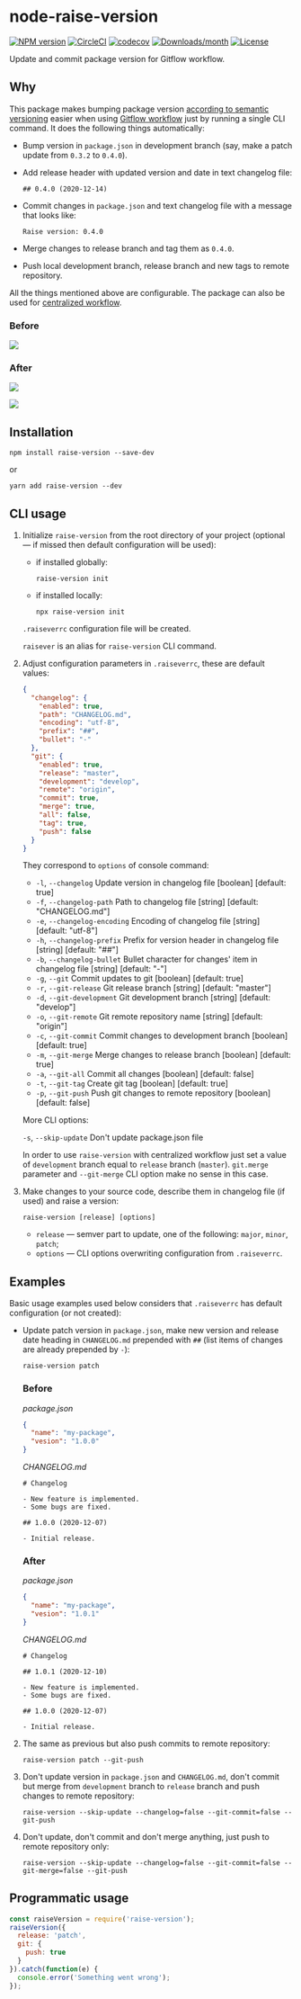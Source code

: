 # node-raise-version

[![NPM version](https://img.shields.io/npm/v/raise-version.svg)](https://www.npmjs.com/package/raise-version)
[![CircleCI](https://circleci.com/gh/ezze/node-raise-version.svg?style=shield)](https://circleci.com/gh/ezze/node-raise-version)
[![codecov](https://codecov.io/gh/ezze/node-raise-version/branch/develop/graph/badge.svg?token=I0ZRW8OP7L)](https://codecov.io/gh/ezze/node-raise-version)
[![Downloads/month](https://img.shields.io/npm/dm/raise-version.svg)](https://www.npmjs.com/package/raise-version)
[![License](https://img.shields.io/github/license/mashape/apistatus.svg)](LICENSE.md)

Update and commit package version for Gitflow workflow.

## Why

This package makes bumping package version [according to semantic versioning](https://semver.org/) easier when using [Gitflow workflow](https://www.atlassian.com/git/tutorials/comparing-workflows/gitflow-workflow) just by running a single CLI command. It does the following things automatically:

- Bump version in `package.json` in development branch (say, make a patch update from `0.3.2` to `0.4.0`).
- Add release header with updated version and date in text changelog file:
  
   ```text
   ## 0.4.0 (2020-12-14)
   ```
  
- Commit changes in `package.json` and text changelog file with a message that looks like:
  
   ```
   Raise version: 0.4.0
   ```

- Merge changes to release branch and tag them as `0.4.0`.
- Push local development branch, release branch and new tags to remote repository.

All the things mentioned above are configurable. The package can also be used for [centralized workflow](https://www.atlassian.com/git/tutorials/comparing-workflows#centralized-workflow).

### Before

![](img/before.png)

### After

![](img/after.png)

![](img/changes.png)

## Installation

```
npm install raise-version --save-dev
```

or

```
yarn add raise-version --dev
```
   
## CLI usage

1. Initialize `raise-version` from the root directory of your project (optional — if missed then default configuration will be used):

   - if installed globally:

      ```
      raise-version init
      ```
            
   - if installed locally:
    
      ```
      npx raise-version init
      ```
      
   `.raiseverrc` configuration file will be created.
 
   `raisever` is an alias for `raise-version` CLI command.
    
2. Adjust configuration parameters in `.raiseverrc`, these are default values:

   ```json
   {
     "changelog": {
       "enabled": true,
       "path": "CHANGELOG.md",
       "encoding": "utf-8",
       "prefix": "##",
       "bullet": "-"
     },
     "git": {
       "enabled": true,
       "release": "master",
       "development": "develop",
       "remote": "origin",
       "commit": true,
       "merge": true,
       "all": false,
       "tag": true,
       "push": false
     }
   }
   ```

   They correspond to `options` of console command:

   - `-l`, `--changelog`           Update version in changelog file  [boolean] [default: true]
   - `-f`, `--changelog-path`      Path to changelog file  [string] [default: "CHANGELOG.md"]
   - `-e`, `--changelog-encoding`  Encoding of changelog file  [string] [default: "utf-8"]
   - `-h`, `--changelog-prefix`    Prefix for version header in changelog file  [string] [default: "##"]
   - `-b`, `--changelog-bullet`    Bullet character for changes' item in changelog file  [string] [default: "-"]
   - `-g`, `--git`                 Commit updates to git  [boolean] [default: true]
   - `-r`, `--git-release`         Git release branch  [string] [default: "master"]
   - `-d`, `--git-development`     Git development branch  [string] [default: "develop"]
   - `-o`, `--git-remote`          Git remote repository name  [string] [default: "origin"]
   - `-c`, `--git-commit`          Commit changes to development branch  [boolean] [default: true]
   - `-m`, `--git-merge`           Merge changes to release branch  [boolean] [default: true]
   - `-a`, `--git-all`             Commit all changes  [boolean] [default: false]
   - `-t`, `--git-tag`             Create git tag  [boolean] [default: true]
   - `-p`, `--git-push`            Push git changes to remote repository  [boolean] [default: false]
   
   More CLI options:

   `-s`, `--skip-update`           Don't update package.json file

   In order to use `raise-version` with centralized workflow just set a value of `development` branch equal to `release` branch (`master`). `git.merge` parameter and  `--git-merge` CLI option make no sense in this case.

3. Make changes to your source code, describe them in changelog file (if used) and raise a version:

   ```
   raise-version [release] [options]
   ```

   - `release` — semver part to update, one of the following: `major`, `minor`, `patch`;
   - `options` — CLI options overwriting configuration from `.raiseverrc`.

## Examples

Basic usage examples used below considers that `.raiseverrc` has default configuration (or not created):

- Update patch version in `package.json`, make new version and release date heading in `CHANGELOG.md` prepended with `##` (list items of changes are already prepended by `-`):

   ```
   raise-version patch
   ```

   ### Before
   
   *package.json*

   ```json
   {
     "name": "my-package",
     "vesion": "1.0.0"
   }
   ```

   *CHANGELOG.md*
   
   ```text
   # Changelog
  
   - New feature is implemented.
   - Some bugs are fixed.
   
   ## 1.0.0 (2020-12-07)
  
   - Initial release.
   ```
  
   ### After

   *package.json*
  
   ```json
   {
     "name": "my-package",
     "vesion": "1.0.1"
   }
   ```
  
   *CHANGELOG.md*

   ```text
   # Changelog
  
   ## 1.0.1 (2020-12-10)
  
   - New feature is implemented.
   - Some bugs are fixed.
   
   ## 1.0.0 (2020-12-07)
  
   - Initial release.
   ```
   
2. The same as previous but also push commits to remote repository:
    
   ```
   raise-version patch --git-push
   ```
   
3. Don't update version in `package.json` and `CHANGELOG.md`, don't commit but merge from `development` branch to `release` branch and push changes to remote repository:

   ```
   raise-version --skip-update --changelog=false --git-commit=false --git-push
   ```

4. Don't update, don't commit and don't merge anything, just push to remote repository only:

   ```
   raise-version --skip-update --changelog=false --git-commit=false --git-merge=false --git-push
   ```
    
## Programmatic usage

```javascript
const raiseVersion = require('raise-version');
raiseVersion({
  release: 'patch',
  git: {
    push: true
  }
}).catch(function(e) {
  console.error('Something went wrong');
});
```
